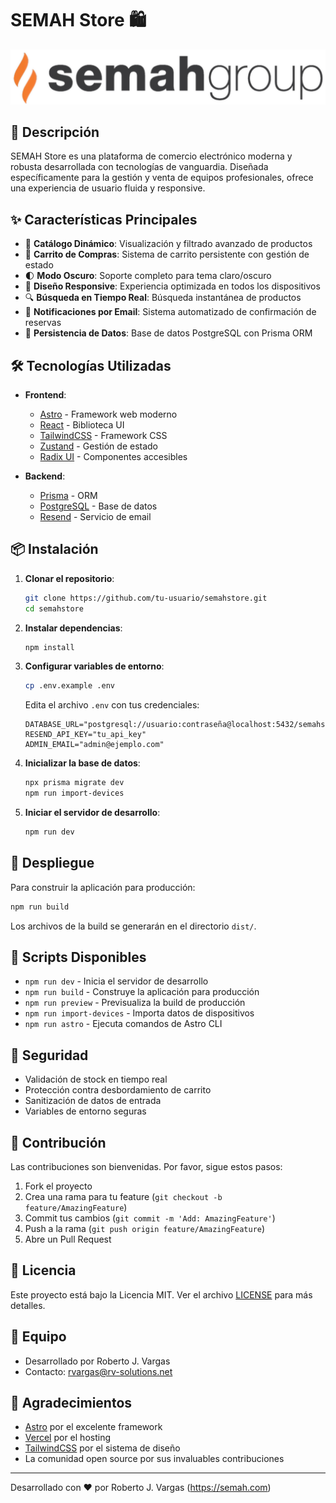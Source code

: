 # SEMAH Store 🛍️

![SEMAH Store](./src/assets/semahLogo.png)

## 🚀 Descripción

SEMAH Store es una plataforma de comercio electrónico moderna y robusta desarrollada con tecnologías de vanguardia. Diseñada específicamente para la gestión y venta de equipos profesionales, ofrece una experiencia de usuario fluida y responsive.

## ✨ Características Principales

- 🎯 **Catálogo Dinámico**: Visualización y filtrado avanzado de productos
- 🛒 **Carrito de Compras**: Sistema de carrito persistente con gestión de estado
- 🌓 **Modo Oscuro**: Soporte completo para tema claro/oscuro
- 📱 **Diseño Responsive**: Experiencia optimizada en todos los dispositivos
- 🔍 **Búsqueda en Tiempo Real**: Búsqueda instantánea de productos
- 📧 **Notificaciones por Email**: Sistema automatizado de confirmación de reservas
- 💾 **Persistencia de Datos**: Base de datos PostgreSQL con Prisma ORM

## 🛠️ Tecnologías Utilizadas

- **Frontend**:
  - [Astro](https://astro.build/) - Framework web moderno
  - [React](https://reactjs.org/) - Biblioteca UI
  - [TailwindCSS](https://tailwindcss.com/) - Framework CSS
  - [Zustand](https://zustand-demo.pmnd.rs/) - Gestión de estado
  - [Radix UI](https://www.radix-ui.com/) - Componentes accesibles

- **Backend**:
  - [Prisma](https://www.prisma.io/) - ORM
  - [PostgreSQL](https://www.postgresql.org/) - Base de datos
  - [Resend](https://resend.com/) - Servicio de email

## 📦 Instalación

1. **Clonar el repositorio**:
   ```bash
   git clone https://github.com/tu-usuario/semahstore.git
   cd semahstore
   ```

2. **Instalar dependencias**:
   ```bash
   npm install
   ```

3. **Configurar variables de entorno**:
   ```bash
   cp .env.example .env
   ```
   Edita el archivo `.env` con tus credenciales:
   ```env
   DATABASE_URL="postgresql://usuario:contraseña@localhost:5432/semahstore"
   RESEND_API_KEY="tu_api_key"
   ADMIN_EMAIL="admin@ejemplo.com"
   ```

4. **Inicializar la base de datos**:
   ```bash
   npx prisma migrate dev
   npm run import-devices
   ```

5. **Iniciar el servidor de desarrollo**:
   ```bash
   npm run dev
   ```

## 🚀 Despliegue

Para construir la aplicación para producción:

```bash
npm run build
```

Los archivos de la build se generarán en el directorio `dist/`.

## 📝 Scripts Disponibles

- `npm run dev` - Inicia el servidor de desarrollo
- `npm run build` - Construye la aplicación para producción
- `npm run preview` - Previsualiza la build de producción
- `npm run import-devices` - Importa datos de dispositivos
- `npm run astro` - Ejecuta comandos de Astro CLI

## 🔐 Seguridad

- Validación de stock en tiempo real
- Protección contra desbordamiento de carrito
- Sanitización de datos de entrada
- Variables de entorno seguras

## 🤝 Contribución

Las contribuciones son bienvenidas. Por favor, sigue estos pasos:

1. Fork el proyecto
2. Crea una rama para tu feature (`git checkout -b feature/AmazingFeature`)
3. Commit tus cambios (`git commit -m 'Add: AmazingFeature'`)
4. Push a la rama (`git push origin feature/AmazingFeature`)
5. Abre un Pull Request

## 📄 Licencia

Este proyecto está bajo la Licencia MIT. Ver el archivo [LICENSE](LICENSE) para más detalles.

## 👥 Equipo

- Desarrollado por Roberto J. Vargas
- Contacto: rvargas@rv-solutions.net

## 🌟 Agradecimientos

- [Astro](https://astro.build/) por el excelente framework
- [Vercel](https://vercel.com/) por el hosting
- [TailwindCSS](https://tailwindcss.com/) por el sistema de diseño
- La comunidad open source por sus invaluables contribuciones

---

Desarrollado con ❤️ por Roberto J. Vargas
(https://semah.com)
